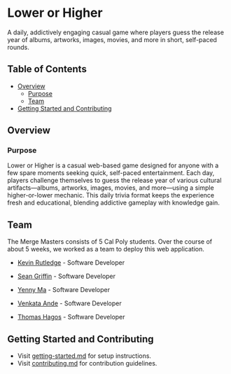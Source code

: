 # Lower or Higher

A daily, addictively engaging casual game where players guess the release year of albums, artworks, images, movies, and more in short, self-paced rounds.

## Table of Contents

- [Overview](#overview)
  - [Purpose](#purpose)
  - [Team](#team)
- [Getting Started and Contributing](#getting-started-and-contributing)

## Overview

### Purpose

Lower or Higher is a casual web-based game designed for anyone with a few spare moments seeking quick, self-paced entertainment. Each day, players challenge themselves to guess the release year of various cultural artifacts—albums, artworks, images, movies, and more—using a simple higher-or-lower mechanic. This daily trivia format keeps the experience fresh and educational, blending addictive gameplay with knowledge gain.

## Team

The Merge Masters consists of 5 Cal Poly students. Over the course of about 5 weeks, we worked as a team to deploy this web application.

- [Kevin Rutledge](https://www.linkedin.com/in/kevinrutledge89/) - Software Developer

- [Sean Griffin](https://www.linkedin.com/in/your-url-here/) - Software Developer

- [Yenny Ma](https://www.linkedin.com/in/your-url-here/) - Software Developer

- [Venkata Ande](https://www.linkedin.com/in/your-url-here/) - Software Developer

- [Thomas Hagos](https://www.linkedin.com/in/your-url-here/) - Software Developer

## Getting Started and Contributing

- Visit [getting-started.md](docs/getting-started.md) for setup instructions.
- Visit [contributing.md](docs/contributing.md) for contribution guidelines.
